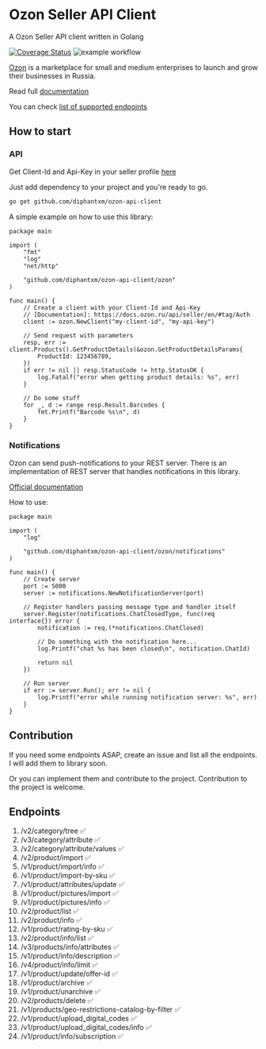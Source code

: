 # Ozon Seller API Client
A Ozon Seller API client written in Golang

[![Coverage Status](https://coveralls.io/repos/github/diPhantxm/ozon-api-client/badge.svg)](https://coveralls.io/github/diPhantxm/ozon-api-client)
![example workflow](https://github.com/diPhantxm/ozon-api-client/actions/workflows/tests.yml/badge.svg)

[Ozon](https://ozon.ru) is a marketplace for small and medium enterprises to launch and grow their businesses in Russia.

Read full [documentation](https://docs.ozon.ru/api/seller/en/#tag/Introduction)

You can check [list of supported endpoints](ENDPOINTS.md)

## How to start
### API
Get Client-Id and Api-Key in your seller profile [here](https://seller.ozon.ru/app/settings/api-keys?locale=en)

Just add dependency to your project and you're ready to go.
```bash
go get github.com/diphantxm/ozon-api-client
```
A simple example on how to use this library:
```Golang
package main

import (
	"fmt"
	"log"
	"net/http"

	"github.com/diphantxm/ozon-api-client/ozon"
)

func main() {
	// Create a client with your Client-Id and Api-Key
	// [Documentation]: https://docs.ozon.ru/api/seller/en/#tag/Auth
	client := ozon.NewClient("my-client-id", "my-api-key")

	// Send request with parameters
	resp, err := client.Products().GetProductDetails(&ozon.GetProductDetailsParams{
		ProductId: 123456789,
	})
	if err != nil || resp.StatusCode != http.StatusOK {
		log.Fatalf("error when getting product details: %s", err)
	}

	// Do some stuff
	for _, d := range resp.Result.Barcodes {
		fmt.Printf("Barcode %s\n", d)
	}
}
```

### Notifications
Ozon can send push-notifications to your REST server. There is an implementation of REST server that handles notifications in this library.

[Official documentation](https://docs.ozon.ru/api/seller/en/#tag/push_intro)

How to use:
```Golang
package main

import (
	"log"

	"github.com/diphantxm/ozon-api-client/ozon/notifications"
)

func main() {
	// Create server
	port := 5000
	server := notifications.NewNotificationServer(port)

	// Register handlers passing message type and handler itself
	server.Register(notifications.ChatClosedType, func(req interface{}) error {
		notification := req.(*notifications.ChatClosed)

		// Do something with the notification here...
		log.Printf("chat %s has been closed\n", notification.ChatId)

		return nil
	})

	// Run server
	if err := server.Run(); err != nil {
		log.Printf("error while running notification server: %s", err)
	}
}
```

## Contribution
If you need some endpoints ASAP, create an issue and list all the endpoints. I will add them to library soon.

Or you can implement them and contribute to the project. Contribution to the project is welcome. 

## Endpoints
1. /v2/category/tree ✅
2. /v3/category/attribute ✅
3. /v2/category/attribute/values ✅
4. /v2/product/import ✅
5. /v1/product/import/info ✅
6. /v1/product/import-by-sku ✅
7. /v1/product/attributes/update ✅
8. /v1/product/pictures/import ✅
9. /v1/product/pictures/info ✅
10. /v2/product/list ✅
11. /v2/product/info ✅
12. /v1/product/rating-by-sku ✅
13. /v2/product/info/list ✅
14. /v3/products/info/attributes ✅
15. /v1/product/info/description ✅
16. /v4/product/info/limit ✅
17. /v1/product/update/offer-id ✅
18. /v1/product/archive ✅
19. /v1/product/unarchive ✅
20. /v2/products/delete ✅
21. /v1/products/geo-restrictions-catalog-by-filter ✅
22. /v1/product/upload_digital_codes ✅
23. /v1/product/upload_digital_codes/info ✅
24. /v1/product/info/subscription ✅
